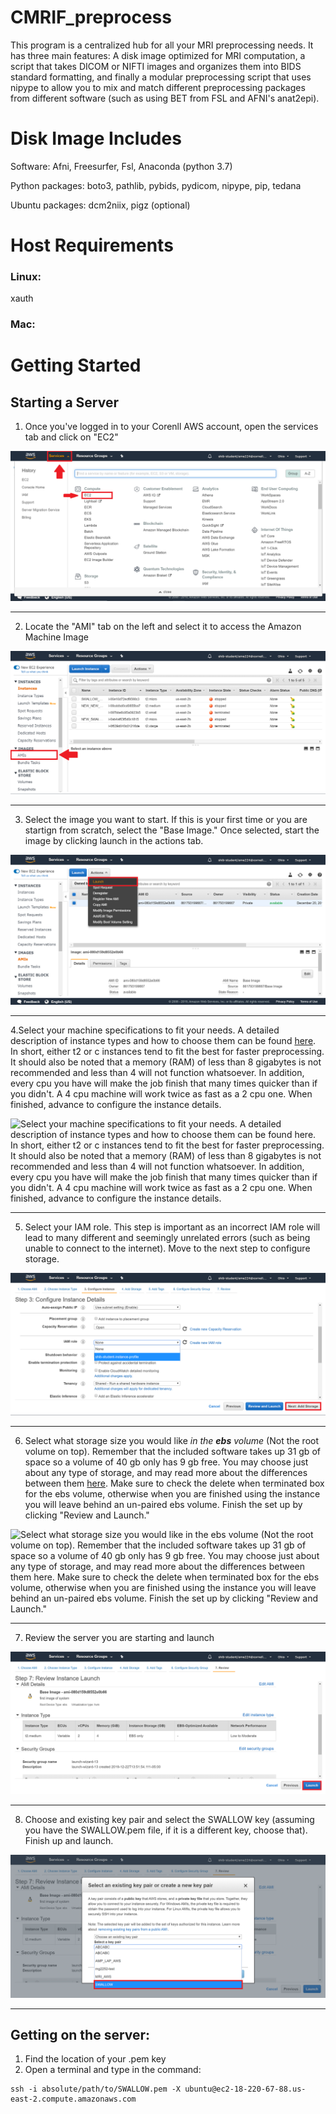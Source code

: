 # CMRIF_preprocess
This program is a centralized hub for all your MRI preprocessing needs. It has three main features: A disk image optimized for MRI computation, a script that takes DICOM or NIFTI images and organizes them into BIDS standard formatting, and finally a modular preprocessing script that uses nipype to allow you to mix and match different preprocessing packages from different software (such as using BET from FSL and AFNI's anat2epi).

# Disk Image Includes
Software:
Afni, Freesurfer, Fsl, Anaconda (python 3.7)

Python packages: 
boto3, pathlib, pybids, pydicom, nipype, pip, tedana

Ubuntu packages:
dcm2niix, pigz (optional)

# Host Requirements

### Linux:
xauth

### Mac:

# Getting Started

## Starting a Server

1. Once you've logged in to your Corenll AWS account, open the services tab and click on "EC2"

![Once you've logged in to your Corenll AWS account, open the services tab and click on "EC2"](images/Screenshot%20(18).png)

***

2. Locate the "AMI" tab on the left and select it to access the Amazon Machine Image

![Locate the "AMI" tab on the left and select it to access the Amazon Machine Image](images/Screenshot%20(10).png)

***

3. Select the image you want to start. If this is your first time or you are startign from scratch, select the "Base Image." Once selected, start the image by clicking launch in the actions tab.

![Select the image you want to start. If this is your first time or you are startign from scratch, select the "Base Image." Once selected, start the image by clicking launch in the actions tab.](images/Screenshot%20(11).png)

***

4.Select your machine specifications to fit your needs. A detailed description of instance types and how to choose them can be found [here](https://aws.amazon.com/blogs/aws/choosing-the-right-ec2-instance-type-for-your-application/). In short, either t2 or c instances tend to fit the best for faster preprocessing. It should also be noted that a memory (RAM) of less than 8 gigabytes is not recommended and less than 4 will not function whatsoever. In addition, every cpu you have will make the job finish that many times quicker than if you didn't. A 4 cpu machine will work twice as fast as a 2 cpu one. When finished, advance to configure the instance details.

![Select your machine specifications to fit your needs. A detailed description of instance types and how to choose them can be found [here](https://aws.amazon.com/blogs/aws/choosing-the-right-ec2-instance-type-for-your-application/). In short, either t2 or c instances tend to fit the best for faster preprocessing. It should also be noted that a memory (RAM) of less than 8 gigabytes is not recommended and less than 4 will not function whatsoever. In addition, every cpu you have will make the job finish that many times quicker than if you didn't. A 4 cpu machine will work twice as fast as a 2 cpu one. When finished, advance to configure the instance details.](images/Screenshot%20(13).png)

***

5. Select your IAM role. This step is important as an incorrect IAM role will lead to many different and seemingly unrelated errors (such as being unable to connect to the internet). Move to the next step to configure storage.

![Select your IAM role. This step is important as an incorrect IAM role will lead to many different and seemingly unrelated errors (such as being unable to connect to the internet). Move to the next step to configure storage.](images/Screenshot%20(14).png)

***

6. Select what storage size you would like _in the **ebs** volume_ (Not the root volume on top). Remember that the included software takes up 31 gb of space so a volume of 40 gb only has 9 gb free. You may choose just about any type of storage, and may read more about the differences between them [here](https://docs.aws.amazon.com/AWSEC2/latest/WindowsGuide/ebs-volume-types.html). Make sure to check the delete when terminated box for the ebs volume, otherwise when you are finished using the instance you will leave behind an un-paired ebs volume. Finish the set up by clicking "Review and Launch."

![Select what storage size you would like _in the **ebs** volume_ (Not the root volume on top). Remember that the included software takes up 31 gb of space so a volume of 40 gb only has 9 gb free. You may choose just about any type of storage, and may read more about the differences between them [here](https://docs.aws.amazon.com/AWSEC2/latest/WindowsGuide/ebs-volume-types.html). Make sure to check the delete when terminated box for the ebs volume, otherwise when you are finished using the instance you will leave behind an un-paired ebs volume. Finish the set up by clicking "Review and Launch."](images/Screenshot%20(15).png)

***

7. Review the server you are starting and launch

![Review the server you are starting and launch](images/Screenshot%20(16).png)

***

8. Choose and existing key pair and select the SWALLOW key (assuming you have the SWALLOW.pem file, if it is a different key, choose that). Finish up and launch.

![Choose and existing key pair and select the SWALLOW key (assuming you have the SWALLOW.pem file, if it is a different key, choose that). Finish up and launch.](images/Screenshot%20(17).png)

***

## Getting on the server:

1. Find the location of your .pem key
2. Open a terminal and type in the command:
```
ssh -i absolute/path/to/SWALLOW.pem -X ubuntu@ec2-18-220-67-88.us-east-2.compute.amazonaws.com
```
